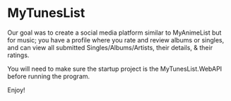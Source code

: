 # MyTunesList
Our goal was to create a social media platform similar to MyAnimeList but for music; 
you have a profile where you rate and review albums or singles, 
and can view all submitted Singles/Albums/Artists, their details, & their ratings.

You will need to make sure the startup project is the MyTunesList.WebAPI before running the program. 

Enjoy! 
